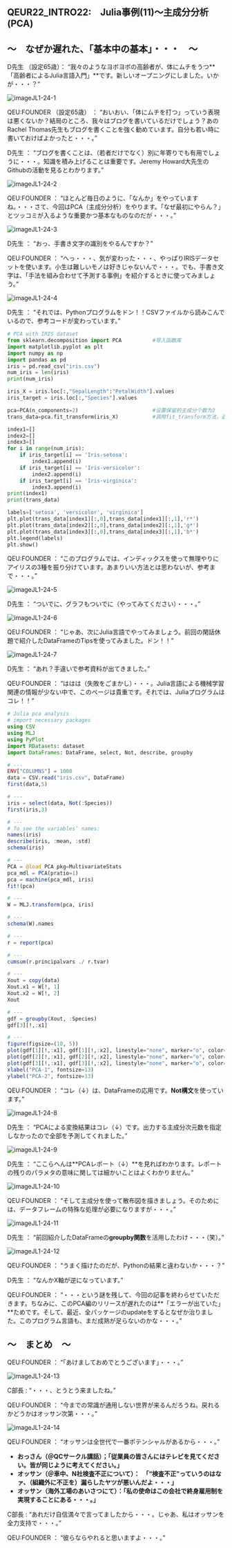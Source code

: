 ## QEUR22_INTRO22:　Julia事例(11)～主成分分析(PCA)

## ～　なぜか遅れた、「基本中の基本」・・・　～

D先生 （設定65歳）： “我々のようなヨボヨボの高齢者が、体にムチをうつ**「高齢者によるJulia言語入門」**です。新しいオープニングにしました。いかが・・・？”

![imageJL1-24-1](https://introJL1973.github.io/images/imageJL1-24-1.jpg)

QEU:FOUNDER （設定65歳） ： “おいおい、「体にムチを打つ」っていう表現は悪くないか？結局のところ、我々はブログを書いているだけでしょう？あのRachel Thomas先生もブログを書くことを強く勧めています。自分も若い時に書いておけばよかったと・・・。”

D先生 ： “ブログを書くことは、（若者だけでなく）別に年寄りでも有用でしょうに・・・。知識を積み上げることは重要です。Jeremy Howard大先生のGithubの活動を見るとわかります。”

![imageJL1-24-2](https://introJL1973.github.io/images/imageJL1-24-2.jpg)

QEU:FOUNDER ： “ほとんど毎日のように、「なんか」をやっていますね。・・・さて、今回はPCA（主成分分析）をやります。「なぜ最初にやらん？」とツッコミが入るような重要かつ基本なものなのだが・・・。”

![imageJL1-24-3](https://introJL1973.github.io/images/imageJL1-24-3.jpg)

D先生 ： “おっ、手書き文字の識別をやるんですか？”

QEU:FOUNDER ： “へっ・・・、気が変わった・・・、やっぱりIRISデータセットを使います。小生は難しいモノは好きじゃないんで・・・。でも、手書き文字は、「手法を組み合わせて予測する事例」を紹介するときに使ってみましょう。”

![imageJL1-24-4](https://introJL1973.github.io/images/imageJL1-24-4.jpg)

D先生 ： “それでは、Pythonプログラムをドン！！CSVファイルから読みこんでいるので、参考コードが変わっています。”

```python
# PCA with IRIS dataset
from sklearn.decomposition import PCA          #导入函数库
import matplotlib.pyplot as plt
import numpy as np
import pandas as pd
iris = pd.read_csv("iris.csv")
num_iris = len(iris)
print(num_iris)

iris_X = iris.loc[:,"SepalLength":"PetalWidth"].values
iris_target = iris.loc[:,"Species"].values

pca=PCA(n_components=2)                        #设置保留的主成分个数为2
trans_data=pca.fit_transform(iris_X)           #调用fit_transform方法，返回新的数据集

index1=[]
index2=[]
index3=[]
for i in range(num_iris):
    if iris_target[i] == 'Iris-setosa':
        index1.append(i)
    if iris_target[i] == 'Iris-versicolor':
        index2.append(i)
    if iris_target[i] == 'Iris-virginica':
        index3.append(i)
print(index1)
print(trans_data)

labels=['setosa', 'versicolor', 'virginica']
plt.plot(trans_data[index1][:,0],trans_data[index1][:,1],'r*')
plt.plot(trans_data[index2][:,0],trans_data[index2][:,1],'g*')
plt.plot(trans_data[index3][:,0],trans_data[index3][:,1],'b*')
plt.legend(labels)
plt.show()

```

QEU:FOUNDER ： “このプログラムでは、インディックスを使って無理やりにアイリスの3種を振り分けています。あまりいい方法とは思わないが、参考まで・・・。”

![imageJL1-24-5](https://introJL1973.github.io/images/imageJL1-24-5.jpg)

D先生 ： “ついでに、グラフもついでに（やってみてください）・・・。”

![imageJL1-24-6](https://introJL1973.github.io/images/imageJL1-24-6.jpg)

QEU:FOUNDER ： “じゃあ、次にJulia言語でやってみましょう。前回の閑話休題で紹介したDataFrameのTipsを使ってみました。ドン！！”

![imageJL1-24-7](https://introJL1973.github.io/images/imageJL1-24-7.jpg)

D先生 ： “あれ？手違いで参考資料が出てきました。”

QEU:FOUNDER ： “ははは（失敗をごまかし）・・・。Julia言語による機械学習関連の情報が少ない中で、このページは貴重です。それでは、Juliaプログラムはコレ！！”

```julia
# Julia pca analysis
# import necessary packages
using CSV
using MLJ
using PyPlot
import RDatasets: dataset
import DataFrames: DataFrame, select, Not, describe, groupby

# ---
ENV["COLUMNS"] = 1000
data = CSV.read("iris.csv", DataFrame)
first(data,5)

# ---
iris = select(data, Not(:Species))
first(iris,3)

# ---
# To see the variables’ names:
names(iris)
describe(iris, :mean, :std)
schema(iris)

# ---
PCA = @load PCA pkg=MultivariateStats
pca_mdl = PCA(pratio=1)
pca = machine(pca_mdl, iris)
fit!(pca)

# ---
W = MLJ.transform(pca, iris)

# ---
schema(W).names

# ---
r = report(pca)

# ---
cumsum(r.principalvars ./ r.tvar)

# ---
Xout = copy(data)
Xout.x1 = W[!, 1]
Xout.x2 = W[!, 2]
Xout

# ---
gdf = groupby(Xout, :Species)
gdf[3][!,:x1]

# ---
figure(figsize=(10, 5))
plot(gdf[1][!,:x1], gdf[1][!,:x2], linestyle="none", marker="o", color="b")
plot(gdf[2][!,:x1], gdf[2][!,:x2], linestyle="none", marker="o", color="g")
plot(gdf[3][!,:x1], gdf[3][!,:x2], linestyle="none", marker="o", color="r")
xlabel("PCA-1", fontsize=13)
ylabel("PCA-2", fontsize=13)

```

QEU:FOUNDER ： “コレ（↓）は、DataFrameの応用です。**Not構文**を使っています。”

![imageJL1-24-8](https://introJL1973.github.io/images/imageJL1-24-8.jpg)

D先生 ： “PCAによる変換結果はコレ（↓）です。出力する主成分次元数を指定しなかったので全部を予測してくれました。”

![imageJL1-24-9](https://introJL1973.github.io/images/imageJL1-24-9.jpg)

D先生 ： “ここらへんは**PCAレポート（↓）**を見ればわかります。レポートの残りのパラメタの意味に関しては細かいことはよくわかりません。”

![imageJL1-24-10](https://introJL1973.github.io/images/imageJL1-24-10.jpg)

QEU:FOUNDER ： “そして主成分を使って散布図を描きましょう。そのためには、データフレームの特殊な処理が必要になりますが・・・。”

![imageJL1-24-11](https://introJL1973.github.io/images/imageJL1-24-11.jpg)

D先生 ： “前回紹介したDataFrameの**groupby関数**を活用したわけ・・・（笑）。”

![imageJL1-24-12](https://introJL1973.github.io/images/imageJL1-24-12.jpg)

QEU:FOUNDER ： “うまく描けたのだが、Pythonの結果と違わないか・・・？”

D先生 ： “なんかX軸が逆になっています。”

QEU:FOUNDER ： “・・・という謎を残して、今回の記事を終わらせていただきます。ちなみに、このPCA編のリリースが遅れたのは**「エラーが出ていた」**ためです。そして、最近、全パッケージのupdateをするとなぜか治りました。このプログラム言語も、まだ成熟が足らないのかな・・・。”



## ～　まとめ　～

QEU:FOUNDER ： “「あけましておめでとうございます」・・・。”

![imageJL1-24-13](https://introJL1973.github.io/images/imageJL1-24-13.jpg)

C部長 : “・・・、とうとう来ましたね。”

QEU:FOUNDER ： “今までの常識が通用しない世界が来るんだろうね。戻れるかどうかはオッサン次第・・・。”

![imageJL1-24-14](https://introJL1973.github.io/images/imageJL1-24-14.jpg)

QEU:FOUNDER ： “オッサンは全世代で一番ポテンシャルがあるから・・・。”

- **おっさん（＠QCサークル講話）；「従業員の皆さんにはテレビを見てください。皆が同じように考えてください。」**
- **オッサン（＠車中、N社検査不正について）：　「“検査不正”っていうのはなァ、（組織外に不正を）漏らしたヤツが悪いんだよ・・・」**
- **オッサン（海外工場のあいさつにて）：「私の使命はこの会社で終身雇用制を実現することにある・・・。」**

C部長 : “あれだけ自信満々で言ってましたから・・・。じゃあ、私はオッサンを全力支持で・・・。”

QEU:FOUNDER ： “彼らならやれると思いますよ・・・。”


